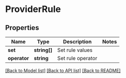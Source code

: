 # ProviderRule

## Properties
Name | Type | Description | Notes
------------ | ------------- | ------------- | -------------
**set** | **string[]** | Set rule values | 
**operator** | **string** | Set rule operator | 

[[Back to Model list]](../../README.md#documentation-for-models) [[Back to API list]](../../README.md#documentation-for-api-endpoints) [[Back to README]](../../README.md)


